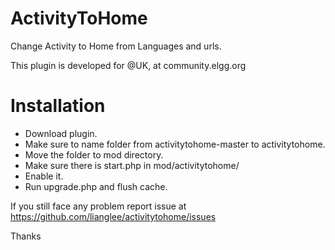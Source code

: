 ActivityToHome
==============

Change Activity to Home from Languages and urls.

This plugin is developed for @UK, at community.elgg.org

Installation
=============

* Download plugin.
* Make sure to name folder from activitytohome-master to activitytohome.
* Move the folder to mod directory.
* Make sure there is start.php in mod/activitytohome/
* Enable it.
* Run upgrade.php and flush cache.

If you still face any problem report issue at https://github.com/lianglee/activitytohome/issues

Thanks
